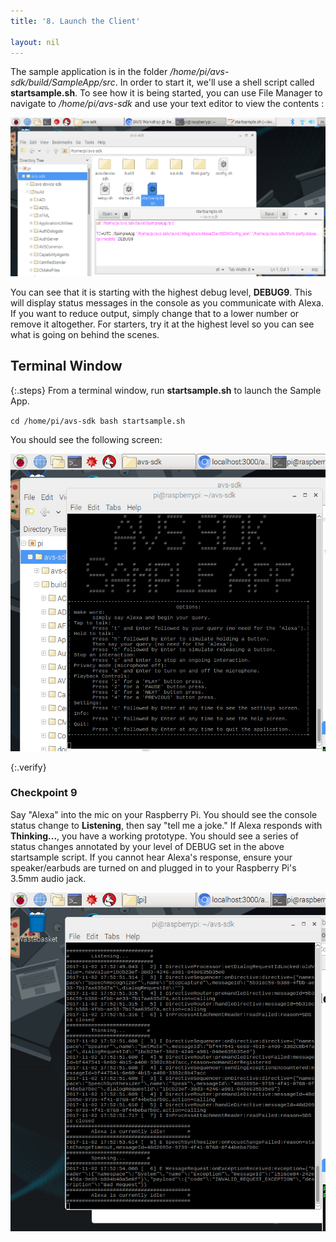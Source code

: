 ```yaml
---
title: '8. Launch the Client'

layout: nil
---
```




The sample application is in the folder */home/pi/avs-sdk/build/SampleApp/src*. In order to start it, we'll use a shell script called **startsample.sh**. To see how it is being started, you can use File Manager to navigate to */home/pi/avs-sdk* and use your text editor to view the contents :

![debug](../assets/startsample_debug9.png)

You can see that it is starting with the highest debug level, **DEBUG9**.  This will display status messages in the console as you communicate with Alexa.  If you want to reduce output, simply change that to a lower number or remove it altogether. For starters, try it at the highest level so you can see what is going on behind the scenes.

## Terminal Window
{:.steps}
From a terminal window, run **startsample.sh** to launch the Sample App.

`cd /home/pi/avs-sdk
bash startsample.sh`

You should see the following screen:

![app launched](../assets/app_launched.png)

{:.verify}
### Checkpoint 9

Say "Alexa" into the mic on your Raspberry Pi. You should see the console status change to **Listening**, then say "tell me a joke." If Alexa responds with **Thinking...**, you have a working prototype.  You should see a series of status changes annotated by your level of DEBUG set in the above startsample script.  If you cannot hear Alexa's response, ensure your speaker/earbuds are turned on and plugged in to your Raspberry Pi's 3.5mm audio jack.

![app running](../assets/app_running.png)
